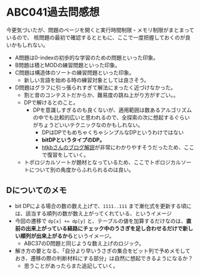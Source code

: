 # ABC041過去問感想

今更気づいたが、問題のページを開くと実行時間制限・メモリ制限がまとまっているので、
核問題の最初で確認するとともに、ここで一度把握しておくのが良いかもしれない。

- A問題は0-indexの初歩的な学習のための問題といった印象。
- B問題は積とMODの練習問題といった印象。
- C問題は構造体のソートの練習問題といった印象。
  - 新しい言語を始める時の練習対象としては良さそう。
- D問題はグラフに引っ張られすぎて解法にまったく近づけなかった。
  - 割と昔のコンテストだからか、難易度の跳ね上がり方がすごい。。
  - DPで解けるとのこと。
    - DPを意識しすぎるのも良くないが、適用範囲は数あるアルゴリズムの中でも比較的広いと思われるので、全探索の次に想起するぐらいがちょうどいいテクニックなのかもしれない。
      - DPはDPでもめちゃくちゃシンプルなDPというわけではない
      - **bitDPというタイプのDP。**
      - [htkbさんのブログ解説](https://htkb-procon.hateblo.jp/entry/2017/06/05/222359)が非常にわかりやすそうだったため、ここで復習をしていく。
  - トポロジカルソートが題材となっているため、ここでトポロジカルソートについて別の角度からふれられるのは良い。

## Dについてのメモ

- bit DPによる場合の数の数え上げで、`1111..111` まで漸化式を更新する頃には、該当する順列の数が数え上がってくれている、というイメージ
- 今回の遷移で `dp[x] += dp[y]` と、テーブルの値を加算するだけなのは、**直前の出来上がっている経路にチェック中のうさぎを足し合わせるだけで新しい順列が出来上がるから**というイメージ。
  - ABC37のD問題と同じような数え上げのロジック。
- 解き方の要となる、「自分より早いうさぎの集合をビット列で予めメモしておき、遷移の際の判断材料にする部分」は自然に想起できるようになるか？
  - 思うことがあったらまた追記していく。

